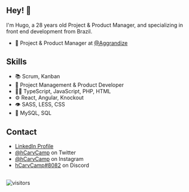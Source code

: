 <h1 align="center"></h1>

## Hey! 👋
I'm Hugo, a 28 years old Project & Product Manager, and specializing in front end development from Brazil.

- 👥 Project & Product Manager at [@Aggrandize](https://aggrandize.com.br/)

## Skills
- 📚 Scrum, Kanban
- 🚧 Project Management & Product Developer
- 👨‍💻 TypeScript, JavaScript, PHP, HTML
- ⚙️ React, Angular, Knockout
- 👁️ SASS, LESS, CSS
- 💽 MySQL, SQL

## Contact
- [LinkedIn Profile](https://www.linkedin.com/in/hugoccampelo/)
- [@hCarvCamp](https://twitter.com/hcarvcamp/) on Twitter
- [@hCarvCamp](https://www.instagram.com/hcarvcamp/) on Instagram
- [hCarvCamp#8082](./) on Discord

##
![visitors](https://visitor-badge.glitch.me/badge?page_id=hcarvcamp&left_color=black&right_color=blue)
